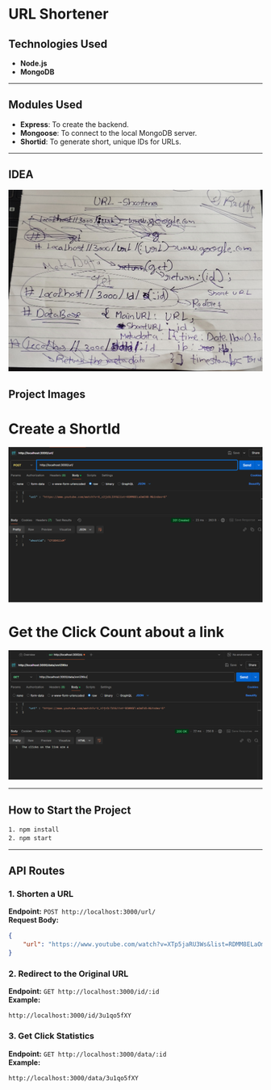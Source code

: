 
# URL Shortener  

## Technologies Used  
- **Node.js**  
- **MongoDB**  

---

## Modules Used  
- **Express**: To create the backend.  
- **Mongoose**: To connect to the local MongoDB server.  
- **Shortid**: To generate short, unique IDs for URLs.  

---
## IDEA 
![IDEA](/image/idea.jpg "Optional Title") 

## Project Images  
# Create a ShortId
![URL](/image/POST.png "Optional Title")

# Get the Click Count about a link
![DATA](/image/Data_get.png "Optional Title")

---

## How to Start the Project  

```bash
1. npm install
2. npm start
```  

---

## API Routes  

### 1. Shorten a URL  
**Endpoint:** `POST http://localhost:3000/url/`  
**Request Body:**  
```json
{
    "url": "https://www.youtube.com/watch?v=XTp5jaRU3Ws&list=RDMM8ELaOmEHB-M&index=2"
}
```  

### 2. Redirect to the Original URL  
**Endpoint:** `GET http://localhost:3000/id/:id`  
**Example:**  
```
http://localhost:3000/id/3u1qo5fXY
```  

### 3. Get Click Statistics  
**Endpoint:** `GET http://localhost:3000/data/:id`  
**Example:**  
```
http://localhost:3000/data/3u1qo5fXY
```  
